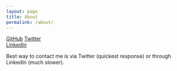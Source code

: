 ```yaml
---
layout: page
title: About
permalink: /about/
---
```


[GitHub](https://github.com/nickwan)
[Twitter](https://twitter.com/nickwan)  
[LinkedIn](https://www.linkedin.com/in/realnickwan/)  

Best way to contact me is via Twitter (quickest response) or through LinkedIn (much slower). 
